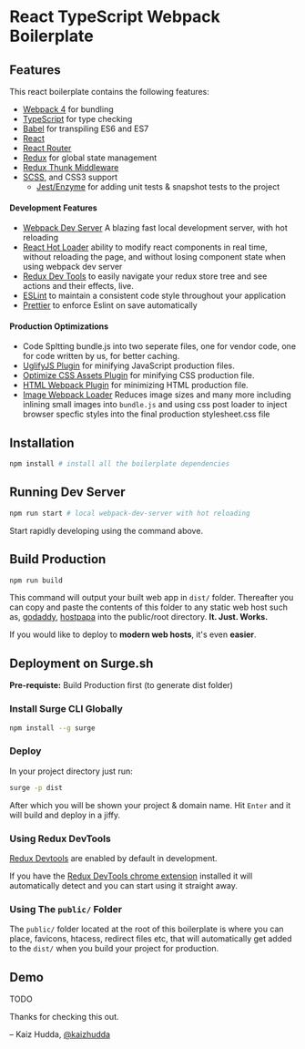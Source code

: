 # React TypeScript Webpack Boilerplate

## Features

This react boilerplate contains the following features:

- [Webpack 4](http://webpack.github.io) for bundling
- [TypeScript](https://www.typescriptlang.org/) for type checking
- [Babel](http://babeljs.io) for transpiling ES6 and ES7
- [React](https://github.com/facebook/react)
- [React Router](https://github.com/rackt/react-router)
- [Redux](https://github.com/rackt/redux) for global state management
- [Redux Thunk Middleware](https://github.com/reduxjs/redux-thunk)
- [SCSS](https://sass-lang.com/), and CSS3 support
  - [Jest/Enzyme](https://jestjs.io/) for adding unit tests & snapshot tests to the project
    <!-- * [React-Helmet](https://github.com/nfl/react-helmet) to make your application SEO ready. -->

#### Development Features

- [Webpack Dev Server](https://webpack.js.org/configuration/dev-server/) A blazing fast local development server, with hot reloading
- [React Hot Loader](https://github.com/gaearon/react-hot-loader) ability to modify react components in real time, without reloading the page, and without losing component state when using webpack dev server
- [Redux Dev Tools](https://github.com/gaearon/redux-devtools) to easily navigate your redux store tree and see actions and their effects, live.
- [ESLint](http://eslint.org) to maintain a consistent code style throughout your application
- [Prettier](http://eslint.org) to enforce Eslint on save automatically

#### Production Optimizations

- Code Spltting bundle.js into two seperate files, one for vendor code, one for code written by us, for better caching.
- [UglifyJS Plugin](https://github.com/webpack-contrib/uglifyjs-webpack-plugin) for minifying JavaScript production files.
- [Optimize CSS Assets Plugin](https://github.com/NMFR/optimize-css-assets-webpack-plugin) for minifying CSS production file.
- [HTML Webpack Plugin](https://github.com/jantimon/html-webpack-plugin) for minimizing HTML production file.
- [Image Webpack Loader](https://github.com/jantimon/html-webpack-plugin) Reduces image sizes
  and many more including inlining small images into `bundle.js`
  and using css post loader to inject browser specfic styles into the final production stylesheet.css file

## Installation

```bash
npm install # install all the boilerplate dependencies
```

## Running Dev Server

```bash
npm run start # local webpack-dev-server with hot reloading
```

Start rapidly developing using the command above.

## Build Production

```bash
npm run build
```

This command will output your built web app in `dist/` folder. Thereafter you can copy and paste the contents of this folder to any static web host such as, [godaddy](https://godaddy.com), [hostpapa](https://hostpapa.com) into the public/root directory.
**It. Just. Works.**

If you would like to deploy to **modern web hosts**, it's even **easier**.

## Deployment on Surge.sh

**Pre-requiste:** Build Production first (to generate dist folder)

### Install Surge CLI Globally

```bash
npm install --g surge
```

### Deploy

In your project directory just run:

```bash
surge -p dist
```

After which you will be shown your project & domain name.
Hit `Enter` and it will build and deploy in a jiffy.

### Using Redux DevTools

[Redux Devtools](https://github.com/gaearon/redux-devtools) are enabled by default in development.

If you have the [Redux DevTools chrome extension](https://chrome.google.com/webstore/detail/redux-devtools/lmhkpmbekcpmknklioeibfkpmmfibljd) installed it will automatically detect and you can start using it straight away.

### Using The `public/` Folder

The `public/` folder located at the root of this boilerplate is where you can place, favicons, htacess, redirect files etc, that will automatically get added to the `dist/` when you build your project for production.

## Demo

TODO

<!-- A demonstration of this app can be seen [running on surge](http://boilerplate-redux.surge.sh) -->

Thanks for checking this out.

– Kaiz Hudda, [@kaizhudda](https://twitter.com/kaizhudda)

